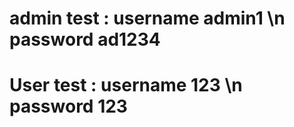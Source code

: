 <h1>admin test : username  admin1 \n password ad1234</h1>
<h1>User test : username  123 \n password 123</h1>

